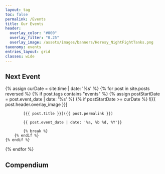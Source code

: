 ```yaml
---
layout: tag
toc: false
permalink: /Events
title: Our Events
header:
  overlay_color: "#000"
  overlay_filter: "0.25"
  overlay_image: /assets/images/banners/Heresy_NightFightTanks.png
taxonomy: events
entries_layout: grid
classes: wide
---
```


## Next Event
{% assign curDate = site.time | date: '%s' %}
{% for post in site.posts reversed %}
    {% if post.tags contains "events" %}
        {% assign postStartDate = post.event_date | date: '%s' %}
        {% if postStartDate >= curDate %}
            ![{{ post.header.overlay_image }}]

            [{{ post.title }}]({{ post.permalink }})
            
            {{ post.event_date | date: '%a, %b %d, %Y'}}

            {% break %}
        {% endif %}
    {% endif %}
{% endfor %}


## Compendium